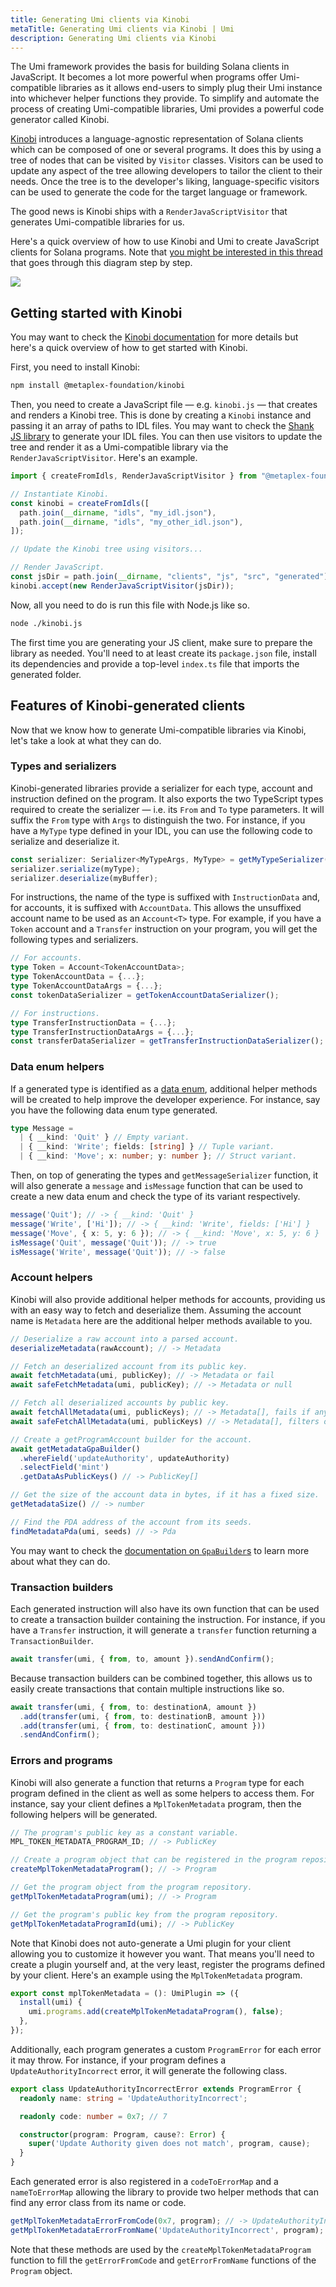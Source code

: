 ```yaml
---
title: Generating Umi clients via Kinobi
metaTitle: Generating Umi clients via Kinobi | Umi
description: Generating Umi clients via Kinobi
---
```

The Umi framework provides the basis for building Solana clients in JavaScript. It becomes a lot more powerful when programs offer Umi-compatible libraries as it allows end-users to simply plug their Umi instance into whichever helper functions they provide. To simplify and automate the process of creating Umi-compatible libraries, Umi provides a powerful code generator called Kinobi.

[Kinobi](https://github.com/metaplex-foundation/kinobi) introduces a language-agnostic representation of Solana clients which can be composed of one or several programs. It does this by using a tree of nodes that can be visited by `Visitor` classes. Visitors can be used to update any aspect of the tree allowing developers to tailor the client to their needs. Once the tree is to the developer's liking, language-specific visitors can be used to generate the code for the target language or framework.

The good news is Kinobi ships with a `RenderJavaScriptVisitor` that generates Umi-compatible libraries for us.

Here's a quick overview of how to use Kinobi and Umi to create JavaScript clients for Solana programs. Note that [you might be interested in this thread](https://twitter.com/lorismatic/status/1637890024992833536) that goes through this diagram step by step.

![](https://pbs.twimg.com/media/Frr0StQaIAAc16a?format=jpg&name=4096x4096)

## Getting started with Kinobi

You may want to check the [Kinobi documentation](https://github.com/metaplex-foundation/kinobi) for more details but here's a quick overview of how to get started with Kinobi.

First, you need to install Kinobi:

```sh
npm install @metaplex-foundation/kinobi
```

Then, you need to create a JavaScript file — e.g. `kinobi.js` — that creates and renders a Kinobi tree. This is done by creating a `Kinobi` instance and passing it an array of paths to IDL files. You may want to check the [Shank JS library](https://github.com/metaplex-foundation/shank-js) to generate your IDL files. You can then use visitors to update the tree and render it as a Umi-compatible library via the `RenderJavaScriptVisitor`. Here's an example.

```ts
import { createFromIdls, RenderJavaScriptVisitor } from "@metaplex-foundation/kinobi";

// Instantiate Kinobi.
const kinobi = createFromIdls([
  path.join(__dirname, "idls", "my_idl.json"),
  path.join(__dirname, "idls", "my_other_idl.json"),
]);

// Update the Kinobi tree using visitors...

// Render JavaScript.
const jsDir = path.join(__dirname, "clients", "js", "src", "generated");
kinobi.accept(new RenderJavaScriptVisitor(jsDir));
```

Now, all you need to do is run this file with Node.js like so.

```sh
node ./kinobi.js
```

The first time you are generating your JS client, make sure to prepare the library as needed. You'll need to at least create its `package.json` file, install its dependencies and provide a top-level `index.ts` file that imports the generated folder.

## Features of Kinobi-generated clients

Now that we know how to generate Umi-compatible libraries via Kinobi, let's take a look at what they can do.

### Types and serializers

Kinobi-generated libraries provide a serializer for each type, account and instruction defined on the program. It also exports the two TypeScript types required to create the serializer — i.e. its `From` and `To` type parameters. It will suffix the `From` type with `Args` to distinguish the two. For instance, if you have a `MyType` type defined in your IDL, you can use the following code to serialize and deserialize it.

```ts
const serializer: Serializer<MyTypeArgs, MyType> = getMyTypeSerializer();
serializer.serialize(myType);
serializer.deserialize(myBuffer);
```

For instructions, the name of the type is suffixed with `InstructionData` and, for accounts, it is suffixed with `AccountData`. This allows the unsuffixed account name to be used as an `Account<T>` type. For example, if you have a `Token` account and a `Transfer` instruction on your program, you will get the following types and serializers.

```ts
// For accounts.
type Token = Account<TokenAccountData>;
type TokenAccountData = {...};
type TokenAccountDataArgs = {...};
const tokenDataSerializer = getTokenAccountDataSerializer();

// For instructions.
type TransferInstructionData = {...};
type TransferInstructionDataArgs = {...};
const transferDataSerializer = getTransferInstructionDataSerializer();
```

### Data enum helpers

If a generated type is identified as a [data enum](serializers#data-enums), additional helper methods will be created to help improve the developer experience. For instance, say you have the following data enum type generated.

```ts
type Message = 
  | { __kind: 'Quit' } // Empty variant.
  | { __kind: 'Write'; fields: [string] } // Tuple variant.
  | { __kind: 'Move'; x: number; y: number }; // Struct variant.
```

Then, on top of generating the types and `getMessageSerializer` function, it will also generate a `message` and `isMessage` function that can be used to create a new data enum and check the type of its variant respectively.

```ts
message('Quit'); // -> { __kind: 'Quit' }
message('Write', ['Hi']); // -> { __kind: 'Write', fields: ['Hi'] }
message('Move', { x: 5, y: 6 }); // -> { __kind: 'Move', x: 5, y: 6 }
isMessage('Quit', message('Quit')); // -> true
isMessage('Write', message('Quit')); // -> false
```

### Account helpers

Kinobi will also provide additional helper methods for accounts, providing us with an easy way to fetch and deserialize them. Assuming the account name is `Metadata` here are the additional helper methods available to you.

```ts
// Deserialize a raw account into a parsed account.
deserializeMetadata(rawAccount); // -> Metadata

// Fetch an deserialized account from its public key.
await fetchMetadata(umi, publicKey); // -> Metadata or fail
await safeFetchMetadata(umi, publicKey); // -> Metadata or null

// Fetch all deserialized accounts by public key.
await fetchAllMetadata(umi, publicKeys); // -> Metadata[], fails if any account is missing
await safeFetchAllMetadata(umi, publicKeys) // -> Metadata[], filters out missing accounts

// Create a getProgramAccount builder for the account.
await getMetadataGpaBuilder()
  .whereField('updateAuthority', updateAuthority)
  .selectField('mint')
  .getDataAsPublicKeys() // -> PublicKey[]

// Get the size of the account data in bytes, if it has a fixed size.
getMetadataSize() // -> number

// Find the PDA address of the account from its seeds.
findMetadataPda(umi, seeds) // -> Pda
```

You may want to check the [documentation on `GpaBuilder`s](helpers#gpabuilders) to learn more about what they can do.

### Transaction builders

Each generated instruction will also have its own function that can be used to create a transaction builder containing the instruction. For instance, if you have a `Transfer` instruction, it will generate a `transfer` function returning a `TransactionBuilder`.

```ts
await transfer(umi, { from, to, amount }).sendAndConfirm();
```

Because transaction builders can be combined together, this allows us to easily create transactions that contain multiple instructions like so.

```ts
await transfer(umi, { from, to: destinationA, amount })
  .add(transfer(umi, { from, to: destinationB, amount }))
  .add(transfer(umi, { from, to: destinationC, amount }))
  .sendAndConfirm();
```

### Errors and programs

Kinobi will also generate a function that returns a `Program` type for each program defined in the client as well as some helpers to access them. For instance, say your client defines a `MplTokenMetadata` program, then the following helpers will be generated.

```ts
// The program's public key as a constant variable.
MPL_TOKEN_METADATA_PROGRAM_ID; // -> PublicKey

// Create a program object that can be registered in the program repository.
createMplTokenMetadataProgram(); // -> Program

// Get the program object from the program repository.
getMplTokenMetadataProgram(umi); // -> Program

// Get the program's public key from the program repository.
getMplTokenMetadataProgramId(umi); // -> PublicKey
```

Note that Kinobi does not auto-generate a Umi plugin for your client allowing you to customize it however you want. That means you'll need to create a plugin yourself and, at the very least, register the programs defined by your client. Here's an example using the `MplTokenMetadata` program.

```ts
export const mplTokenMetadata = (): UmiPlugin => ({
  install(umi) {
    umi.programs.add(createMplTokenMetadataProgram(), false);
  },
});
```

Additionally, each program generates a custom `ProgramError` for each error it may throw. For instance, if your program defines a `UpdateAuthorityIncorrect` error, it will generate the following class.

```ts
export class UpdateAuthorityIncorrectError extends ProgramError {
  readonly name: string = 'UpdateAuthorityIncorrect';

  readonly code: number = 0x7; // 7

  constructor(program: Program, cause?: Error) {
    super('Update Authority given does not match', program, cause);
  }
}
```

Each generated error is also registered in a `codeToErrorMap` and a `nameToErrorMap` allowing the library to provide two helper methods that can find any error class from its name or code.

```ts
getMplTokenMetadataErrorFromCode(0x7, program); // -> UpdateAuthorityIncorrectError
getMplTokenMetadataErrorFromName('UpdateAuthorityIncorrect', program); // -> UpdateAuthorityIncorrectError
```

Note that these methods are used by the `createMplTokenMetadataProgram` function to fill the `getErrorFromCode` and `getErrorFromName` functions of the `Program` object.
